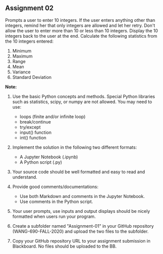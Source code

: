## Assignment 02

Prompts a user to enter 10 integers.
If the user enters anything other than integers, remind her that only integers are allowed and let her retry.
Don't allow the user to enter more than 10 or less than 10 integers.
Display the 10 integers back to the user at the end.
Calculate the following statistics from the 10 integers entered:

1. Minimum
2. Maximum
3. Range
4. Mean
5. Variance
6. Standard Deviation

**Note:**

1. Use the basic Python concepts and methods. 
Special Python libraries such as statistics, scipy, or numpy are not allowed. 
You may need to use: 

    - loops (finite and/or infinite loop)
    - break/continue
    - try/except
    - input() function 
    - int() function

2. Implement the solution in the following two different formats:
    - A Jupyter Notebook (.ipynb)
    - A Python script (.py)

3. Your source code should be well formatted and easy to read and understand.

4. Provide good comments/documentations:
    - Use both Markdown and comments in the Jupyter Notebook.
    - Use comments in the Python script.

5. Your user prompts, use inputs and output displays should be nicely formatted when users run your program.

6. Create a subfolder named "Assignment-01" in your GitHub repository (WANG-690-FALL-2020) and upload the two files to the subfolder.

7. Copy your GitHub repository URL to your assignment submission in Blackboard. No files should be uploaded to the BB.

